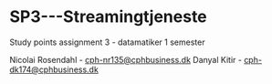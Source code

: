 # SP3---Streamingtjeneste
Study points assignment 3 - datamatiker 1 semester

Nicolai Rosendahl - cph-nr135@cphbusiness.dk
Danyal Kitir - cph-dk174@cphbusiness.dk
